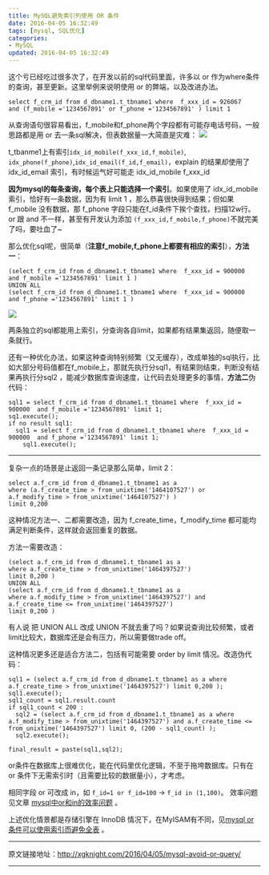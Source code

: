 ```yaml
---
title: MySQL避免索引列使用 OR 条件
date: 2016-04-05 16:32:49
tags: [mysql, SQL优化]
categories: 
- MySQL
updated: 2016-04-05 16:32:49
---
```


这个亏已经吃过很多次了，在开发以前的sql代码里面，许多以 or 作为where条件的查询，甚至更新。这里举例来说明使用 or 的弊端，以及改进办法。

```
select f_crm_id from d_dbname1.t_tbname1 where  f_xxx_id = 926067  
and (f_mobile ='1234567891' or f_phone ='1234567891' ) limit 1
```
从查询语句很容易看出，f_mobile和f_phone两个字段都有可能存电话号码，一般思路都是用 or 去一条sql解决，但表数据量一大简直是灾难：
![][1]

t_tbanme1上有索引`idx_id_mobile(f_xxx_id,f_mobile)`, `idx_phone(f_phone)`,`idx_id_email(f_id,f_email)`，explain 的结果却使用了 idx_id_email 索引，有时候运气好可能走 idx_id_mobile f_xxx_id

**因为mysql的每条查询，每个表上只能选择一个索引**。如果使用了 idx_id_mobile 索引，恰好有一条数据，因为有 limit 1 ，那么恭喜很快得到结果；但如果 f_mobile 没有数据，那 f_phone 字段只能在f_id条件下挨个查找，扫描12w行。 or 跟 and 不一样，甚至有开发认为添加 `(f_xxx_id,f_mobile,f_phone)`不就完美了吗，要吐血了~
<!-- more -->
那么优化sql呢，很简单（**注意f_mobile,f_phone上都要有相应的索引**），**方法一**：
```
(select f_crm_id from d_dbname1.t_tbname1 where  f_xxx_id = 900000  and f_mobile ='1234567891' limit 1 )
UNION ALL 
(select f_crm_id from d_dbname1.t_tbname1 where  f_xxx_id = 900000  and f_phone ='1234567891' limit 1 )
```
![][2]

两条独立的sql都能用上索引，分查询各自limit，如果都有结果集返回，随便取一条就行。

还有一种优化办法，如果这种查询特别频繁（又无缓存），改成单独的sql执行，比如大部分号码值都在f_mobile上，那就先执行分sql1，有结果则结束，判断没有结果再执行分sql2 ，能减少数据库查询速度，让代码去处理更多的事情，**方法二**伪代码：
```
sql1 = select f_crm_id from d_dbname1.t_tbname1 where  f_xxx_id = 900000  and f_mobile ='1234567891' limit 1;
sq1.execute();
if no result sql1:
  sql1 = select f_crm_id from d_dbname1.t_tbname1 where  f_xxx_id = 900000  and f_phone ='1234567891' limit 1;
    sql1.execute();
```

---

复杂一点的场景是止返回一条记录那么简单，limit 2：
```
select a.f_crm_id from d_dbname1.t_tbname1 as a 
where (a.f_create_time > from_unixtime('1464107527') or a.f_modify_time > from_unixtime('1464107527') )
limit 0,200
```

这种情况方法一、二都需要改造，因为 f_create_time，f_modify_time 都可能均满足判断条件，这样就会返回重复的数据。

方法一需要改造：
```
(select a.f_crm_id from d_dbname1.t_tbname1 as a 
where a.f_create_time > from_unixtime('1464397527')
limit 0,200 )
UNION ALL
(select a.f_crm_id from d_dbname1.t_tbname1 as a 
where a.f_modify_time > from_unixtime('1464397527') and a.f_create_time <= from_unixtime('1464397527')
limit 0,200 )
```
有人说 把 UNION ALL 改成 UNION 不就去重了吗？如果说查询比较频繁，或者limit比较大，数据库还是会有压力，所以需要做trade off。

这种情况更多还是适合方法二，包括有可能需要 order by limit 情况。改造伪代码：
```
sql1 = (select a.f_crm_id from d_dbname1.t_tbname1 as a where a.f_create_time > from_unixtime('1464397527') limit 0,200 );
sql1.execute();
sql1_count = sql1.result.count
if sql1_count < 200 :
  sql2 = (select a.f_crm_id from d_dbname1.t_tbname1 as a where a.f_modify_time > from_unixtime('1464397527') and a.f_create_time <= from_unixtime('1464397527') limit 0, (200 - sql1_count) );
  sql2.execute();

final_result = paste(sql1,sql2);
```

or条件在数据库上很难优化，能在代码里优化逻辑，不至于拖垮数据库。只有在 or 条件下无需索引时（且需要比较的数据量小），才考虑。

相同字段 or 可改成 in，如 `f_id=1 or f_id=100` -> `f_id in (1,100)`。 效率问题见文章 [mysql中or和in的效率问题](http://blog.chinaunix.net/uid-20639775-id-3416737.html) 。

上述优化情景都是存储引擎在 InnoDB 情况下，在MyISAM有不同，见[mysql or条件可以使用索引而避免全表](http://blog.csdn.net/hguisu/article/details/7106159) 。

  [1]: http://github.com/seanlook/sean-notes-comment/raw/main/static/mysql-avoid-or-1.png
  [2]: http://github.com/seanlook/sean-notes-comment/raw/main/static/mysql-avoid-or-2.png


---

原文链接地址：http://xgknight.com/2016/04/05/mysql-avoid-or-query/

---
